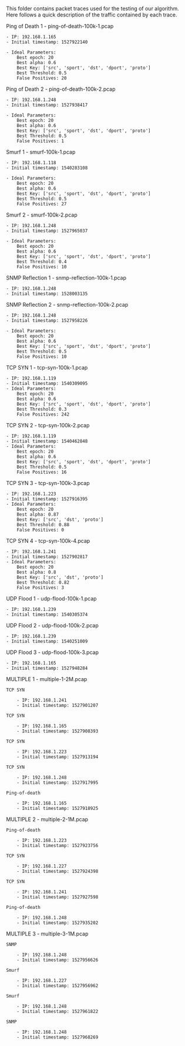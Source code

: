 This folder contains packet traces used for the testing of our algorithm. Here follows a quick description of the traffic contained by each trace.

Ping of Death 1 - ping-of-death-100k-1.pcap

	- IP: 192.168.1.165
	- Initial timestamp: 1527922140

	- Ideal Parameters:
		Best epoch: 20
		Best alpha: 0.6
		Best Key: ['src', 'sport', 'dst', 'dport', 'proto']
		Best Threshold: 0.5
		False Positives: 20

Ping of Death 2 - ping-of-death-100k-2.pcap

	- IP: 192.168.1.248
	- Initial timestamp: 1527938417

	- Ideal Parameters:
		Best epoch: 20
		Best alpha: 0.6
		Best Key: ['src', 'sport', 'dst', 'dport', 'proto']
		Best Threshold: 0.5
		False Positives: 1

Smurf 1 - smurf-100k-1.pcap

	- IP: 192.168.1.118
	- Initial timestamp: 1540283108

	- Ideal Parameters:
		Best epoch: 20
		Best alpha: 0.6
		Best Key: ['src', 'sport', 'dst', 'dport', 'proto']
		Best Threshold: 0.5
		False Positives: 27

Smurf 2 - smurf-100k-2.pcap

	- IP: 192.168.1.248
	- Initial timestamp: 1527965037

	- Ideal Parameters:
		Best epoch: 20
		Best alpha: 0.6
		Best Key: ['src', 'sport', 'dst', 'dport', 'proto']
		Best Threshold: 0.4
		False Positives: 10

SNMP Reflection 1 - snmp-reflection-100k-1.pcap

	- IP: 192.168.1.248
	- Initial timestamp: 1528003135

SNMP Reflection 2 - snmp-reflection-100k-2.pcap

	- IP: 192.168.1.248
	- Initial timestamp: 1527958226

	- Ideal Parameters:
		Best epoch: 20
		Best alpha: 0.6
		Best Key: ['src', 'sport', 'dst', 'dport', 'proto']
		Best Threshold: 0.5
		False Positives: 10

TCP SYN 1 - tcp-syn-100k-1.pcap

	- IP: 192.168.1.119
	- Initial timestamp: 1540309095
	- Ideal Parameters:
		Best epoch: 20
		Best alpha: 0.6
		Best Key: ['src', 'sport', 'dst', 'dport', 'proto']
		Best Threshold: 0.3
		False Positives: 242

TCP SYN 2 - tcp-syn-100k-2.pcap

	- IP: 192.168.1.119
	- Initial timestamp: 1540462848
	- Ideal Parameters:
		Best epoch: 20
		Best alpha: 0.6
		Best Key: ['src', 'sport', 'dst', 'dport', 'proto']
		Best Threshold: 0.5
		False Positives: 16

TCP SYN 3 - tcp-syn-100k-3.pcap

	- IP: 192.168.1.223
	- Initial timestamp: 1527916395
	- Ideal Parameters:
		Best epoch: 20
		Best alpha: 0.87
		Best Key: ['src', 'dst', 'proto']
		Best Threshold: 0.88
		False Positives: 0

TCP SYN 4 - tcp-syn-100k-4.pcap

	- IP: 192.168.1.241
	- Initial timestamp: 1527902817
	- Ideal Parameters:
		Best epoch: 20
		Best alpha: 0.8
		Best Key: ['src', 'dst', 'proto']
		Best Threshold: 0.82
		False Positives: 3

UDP Flood 1 - udp-flood-100k-1.pcap

	- IP: 192.168.1.239
	- Initial timestamp: 1540305374


UDP Flood 2 - udp-flood-100k-2.pcap

	- IP: 192.168.1.239
	- Initial timestamp: 1540251009

UDP Flood 3 - udp-flood-100k-3.pcap

	- IP: 192.168.1.165
	- Initial timestamp: 1527948284

MULTIPLE 1 - multiple-1-2M.pcap

	TCP SYN
		
		- IP: 192.168.1.241
		- Initial timestamp: 1527901207

	TCP SYN

		- IP: 192.168.1.165
		- Initial timestamp: 1527908393

	TCP SYN

		- IP: 192.168.1.223
		- Initial timestamp: 1527913194

	TCP SYN

		- IP: 192.168.1.248
		- Initial timestamp: 1527917995

	Ping-of-death

		- IP: 192.168.1.165
		- Initial timestamp: 1527918925

MULTIPLE 2 - multiple-2-1M.pcap

	Ping-of-death
		
		- IP: 192.168.1.223
		- Initial timestamp: 1527923756

	TCP SYN

		- IP: 192.168.1.227
		- Initial timestamp: 1527924398

	TCP SYN

		- IP: 192.168.1.241
		- Initial timestamp: 1527927598

	Ping-of-death

		- IP: 192.168.1.248
		- Initial timestamp: 1527935202


MULTIPLE 3 - multiple-3-1M.pcap

	SNMP

		- IP: 192.168.1.248
		- Initial timestamp: 1527956626

	Smurf

		- IP: 192.168.1.227
		- Initial timestamp: 1527956962

	Smurf

		- IP: 192.168.1.248
		- Initial timestamp: 1527961822

	SNMP

		- IP: 192.168.1.248
		- Initial timestamp: 1527968269